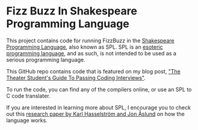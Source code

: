 # Fizz Buzz In Shakespeare Programming Language

This project contains code for running FizzBuzz in the [Shakespeare Programming Language](https://en.wikipedia.org/wiki/Shakespeare_Programming_Language),
also known as SPL. SPL is an [esoteric programming language](https://en.wikipedia.org/wiki/Esoteric_programming_language), 
and as such, is not intended to be used as a serious programming language.

This GitHub repo contains code that is featured on my blog post,
["The Theater Student's Guide To Passing Coding Interviews"](https://henrydangprg.com/2020/09/08/the-theater-students-guide-to-passing-coding-interviews/).

To run the code, you can find any of the compilers online, or use an SPL to C code translater.

If you are interested in learning more about SPL, I encourage you to check out this 
[research paper by Karl Hasselström and Jon Åslund](http://shakespearelang.sourceforge.net/report/shakespeare.pdf) 
on how the language works.
